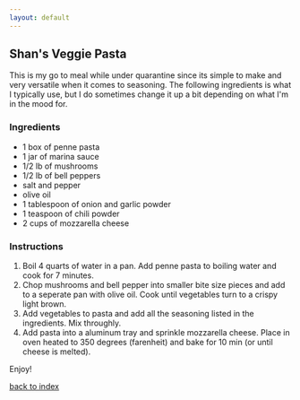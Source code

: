 ```yaml
---
layout: default
---
```


## Shan's Veggie Pasta
This is my go to meal while under quarantine since its simple to make and very versatile when it comes to seasoning. The following ingredients is what I typically use, but I do sometimes change it up a bit depending on what I'm in the mood for. 

### Ingredients
- 1 box of penne pasta
- 1 jar of marina sauce
- 1/2 lb of mushrooms
- 1/2 lb of bell peppers
- salt and pepper
- olive oil
- 1 tablespoon of onion and garlic powder
- 1 teaspoon of chili powder
- 2 cups of mozzarella cheese

### Instructions
1. Boil 4 quarts of water in a pan. Add penne pasta to boiling water and cook for 7 minutes. 
2. Chop mushrooms and bell pepper into smaller bite size pieces and add to a seperate pan with olive oil. Cook until vegetables turn to a crispy light brown. 
3. Add vegetables to pasta and add all the seasoning listed in the ingredients. Mix throughly.  
4. Add pasta into a aluminum tray and sprinkle mozzarella cheese. Place in oven heated to 350 degrees (farenheit) and bake for 10 min (or until cheese is melted).

Enjoy!

<!--
Keep this link to return to the index
-->
[back to index](../)